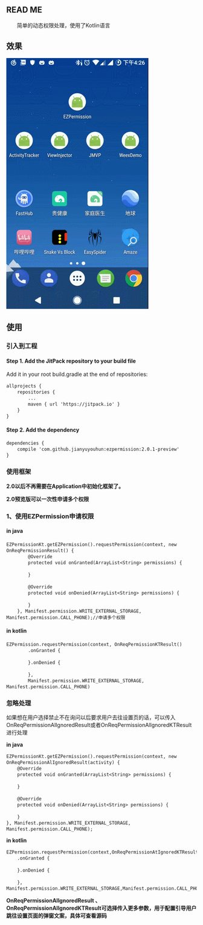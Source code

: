 ## READ ME ##

　　简单的动态权限处理，使用了Kotlin语言

## 效果 ##

<img src="GIF.gif"/>

## 使用 ##

### 引入到工程 ###

#### Step 1. Add the JitPack repository to your build file

Add it in your root build.gradle at the end of repositories:

	allprojects {
		repositories {
			...
			maven { url 'https://jitpack.io' }
		}
	}

#### Step 2. Add the dependency ####

	dependencies {
    	compile 'com.github.jianyuyouhun:ezpermission:2.0.1-preview'
	}

### 使用框架 ###

**2.0以后不再需要在Application中初始化框架了。**

**2.0预览版可以一次性申请多个权限**

### 1、使用EZPermission申请权限 ###

#### in java ####

    EZPermissionKt.getEZPermission().requestPermission(context, new OnReqPermissionResult() {
            @Override
            protected void onGranted(ArrayList<String> permissions) {

            }

            @Override
            protected void onDenied(ArrayList<String> permissions) {

            }
        }, Manifest.permission.WRITE_EXTERNAL_STORAGE, Manifest.permission.CALL_PHONE);//申请多个权限

#### in kotlin ####

    EZPermission.requestPermission(context, OnReqPermissionKTResult()
            .onGranted {

            }.onDenied {

            },
            Manifest.permission.WRITE_EXTERNAL_STORAGE, Manifest.permission.CALL_PHONE)

### 忽略处理 ###

如果想在用户选择禁止不在询问以后要求用户去往设置页的话，可以传入
OnReqPermissionAlIgnoredResult或者OnReqPermissionAlIgnoredKTResult进行处理

**in java**

    EZPermissionKt.getEZPermission().requestPermission(context, new OnReqPermissionAlIgnoredResult(activity) {
        @Override
        protected void onGranted(ArrayList<String> permissions) {
     
		}

        @Override
        protected void onDenied(ArrayList<String> permissions) {
     
		}
    }, Manifest.permission.WRITE_EXTERNAL_STORAGE, Manifest.permission.CALL_PHONE);


**in kotlin**

	EZPermission.requestPermission(context,OnReqPermissionAtIgnoredKTResult(activity)
        .onGranted {
        
		}.onDenied {
        
        }, Manifest.permission.WRITE_EXTERNAL_STORAGE,Manifest.permission.CALL_PHONE)

**OnReqPermissionAlIgnoredResult  、 OnReqPermissionAlIgnoredKTResult可选择传入更多参数，用于配置引导用户跳往设置页面的弹窗文案，具体可查看源码**